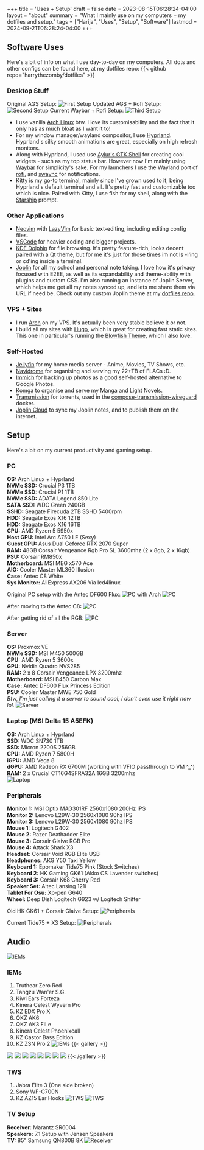 +++
title = 'Uses + Setup'
draft = false
date = 2023-08-15T06:28:24-04:00
layout = "about"
summary = "What I mainly use on my computers + my dotfiles and setup."
tags = ["Harija", "Uses", "Setup", "Software"]
lastmod = 2024-09-21T06:28:24-04:00
+++
## Software Uses
Here's a bit of info on what I use day-to-day on my computers.
All dots and other configs can be found here, at my dotfiles repo:
{{< github repo="harrythezomby/dotfiles" >}}

### Desktop Stuff
Original AGS Setup:
![First Setup](/img/uses/agsdesktop.png)
Updated AGS + Rofi Setup:
![Second Setup](/img/uses/newdesktop.png)
Current Waybar + Rofi Setup:
![Third Setup](/img/uses/newdesk.png)
- I use vanilla [Arch Linux](https://archlinux.org/) btw. I love its customisability and the fact that it only has as much bloat as I want it to!
- For my window manager/wayland compositor, I use [Hyprland](https://hyprland.org/). Hyprland's silky smooth animations are great, especially on high refresh monitors.
- Along with Hyprland, I used use [Aylur's GTK Shell](https://github.com/Aylur/ags) for creating cool widgets - such as my top status bar. However now I'm mainly using [Waybar](https://github.com/Alexays/Waybar) for simplicity's sake. For my launchers I use the Wayland port of [rofi](https://github.com/lbonn/rofi), and [swaync](https://github.com/ErikReider/SwayNotificationCenter) for notifications.
- [Kitty](https://sw.kovidgoyal.net/kitty/) is my go-to terminal, mainly since I've grown used to it, being Hyprland's default terminal and all. It's pretty fast and customizable too which is nice. Paired with Kitty, I use fish for my shell, along with the [Starship](https://starship.rs/) prompt.
### Other Applications
- [Neovim](https://neovim.io/) with [LazyVim](https://www.lazyvim.org/) for basic text-editing, including editing config files.
- [VSCode](https://code.visualstudio.com/) for heavier coding and bigger projects.
- [KDE Dolphin](https://wiki.archlinux.org/title/Dolphin) for file browsing. It's pretty feature-rich, looks decent paired with a Qt theme, but for me it's just for those times im not ls -l'ing or cd'ing inside a terminal.
- [Joplin](https://joplinapp.org/) for all my school and personal note taking. I love how it's privacy focused with E2EE, as well as its expandability and theme-ability with plugins and custom CSS. I'm also running an instance of Joplin Server, which helps me get all my notes synced up, and lets me share them via URL if need be. Check out my custom Joplin theme at my [dotfiles repo](https://github.com/harrythezomby/dotfiles).

### VPS + Sites
- I run [Arch](https://archlinux.org/) on my VPS. It's actually been very stable believe it or not.
- I build all my sites with [Hugo](https://gohugo.io/), which is great for creating fast static sites. This one in particular's running the [Blowfish Theme](https://blowfish.page/), which I also love.

### Self-Hosted 
- [Jellyfin](https://jellyfin.org/) for my home media server - Anime, Movies, TV Shows, etc.
- [Navidrome](https://www.navidrome.org/) for organising and serving my 22+TB of FLACs :D.
- [Immich](https://immich.app/) for backing up photos as a good self-hosted alternative to Google Photos.
- [Komga](https://komga.org/) to organise and serve my Manga and Light Novels.
- [Transmission](https://transmissionbt.com/) for torrents, used in the [compose-transmission-wireguard](https://github.com/sebdanielsson/compose-transmission-wireguard) docker.
- [Joplin Cloud](https://github.com/laurent22/joplin/blob/dev/packages/server/README.md) to sync my Joplin notes, and to publish them on the internet.

## Setup
Here's a bit on my current productivity and gaming setup.
### PC
**OS:** Arch Linux + Hyprland  
**NVMe SSD:** Crucial P3 1TB  
**NVMe SSD:** Crucial P1 1TB  
**NVMe SSD:** ADATA Legend 850 Lite  
**SATA SSD:** WDC Green 240GB  
**SSHD:** Seagate Firecuda 2TB SSHD 5400rpm  
**HDD:** Seagate Exos X16 12TB  
**HDD:** Seagate Exos X16 16TB  
**CPU:** AMD Ryzen 5 5950x  
**Host GPU:** Intel Arc A750 LE (Sexy)  
**Guest GPU:** Asus Dual Geforce RTX 2070 Super  
**RAM:** 48GB Corsair Vengeance Rgb Pro SL 3600mhz (2 x 8gb, 2 x 16gb)
**PSU:** Corsair RM850x  
**Motherboard:** MSI MEG x570 Ace  
**AIO:** Cooler Master ML360 Illusion  
**Case:** Antec C8 White  
**Sys Monitor:** AliExpress AX206 Via lcd4linux  

Original PC setup with the Antec DF600 Flux:
![PC with Arch](/img/pc/newsetup.png)
![PC](/img/pc/pca.png)

After moving to the Antec C8:
![PC](/img/c8/complete.jpg)

After getting rid of all the RGB:
![PC](/img/c8/dergb.jpg)

### Server
**OS:** Proxmox VE  
**NVMe SSD:** MSI M450 500GB  
**CPU:** AMD Ryzen 5 3600x  
**GPU:** Nvidia Quadro NVS285  
**RAM:** 2 x 8 Corsair Vengeance LPX 3200mhz  
**Motherboard:** MSI B450 Carbon Max  
**Case:** Antec DF600 Flux Princess Edition  
**PSU:** Cooler Master MWE 750 Gold  
*Btw, I'm just calling it a server to sound cool; I don't even use it right now lol.*
![Server](/img/uses/server.jpg)

### Laptop (MSI Delta 15 A5EFK)
**OS:** Arch Linux + Hyprland  
**SSD:** WDC SN730 1TB  
**SSD:** Micron 2200S 256GB  
**CPU:** AMD Ryzen 7 5800H  
**iGPU:** AMD Vega 8  
**dGPU:** AMD Radeon RX 6700M (working with VFIO passthrough to VM ^_^)  
**RAM:** 2 x Crucial CT16G4SFRA32A 16GB 3200mhz  
![Laptop](/img/uses/laptop.jpg)

### Peripherals
**Monitor 1:** MSI Optix MAG301RF 2560x1080 200Hz IPS  
**Monitor 2:** Lenovo L29W-30 2560x1080 90hz IPS  
**Monitor 3:** Lenovo L29W-30 2560x1080 90hz IPS  
**Mouse 1:** Logitech G402  
**Mouse 2:** Razer Deathadder Elite  
**Mouse 3:** Corsair Glaive RGB Pro  
**Mouse 4:** Attack Shark X3    
**Headset:** Corsair Void RGB Elite USB  
**Headphones:** AKG Y50 Taxi Yellow  
**Keyboard 1:** Epomaker Tide75 Pink (Stock Switches)  
**Keyboard 2:** HK Gaming GK61 (Akko CS Lavender switches)  
**Keyboard 3:** Corsair K68 Cherry Red  
**Speaker Set:** Altec Lansing 121i  
**Tablet For Osu:** Xp-pen G640  
**Wheel:** Deep Dish Logitech G923 w/ Logitech Shifter  


Old HK GK61 + Corsair Glaive Setup:
![Peripherals](/img/uses/peri.jpg)

Current Tide75 + X3 Setup:
![Peripherals](/img/uses/tide75x3.png)

## Audio
![IEMs](/img/uses/iems1.jpg)
### IEMs
1. Truthear Zero Red
2. Tangzu Wan'er S.G.
3. Kiwi Ears Forteza
4. Kinera Celest Wyvern Pro
5. KZ EDX Pro X
6. QKZ AK6
7. QKZ AK3 FiLe
8. Kinera Celest Phoenixcall
9. KZ Castor Bass Edition
10. KZ ZSN Pro 2
![IEMs](/img/uses/iems2.jpg)
{{< gallery >}}
  <img src="/img/uses/zerored.jpg" class="grid-w33" />
  <img src="/img/uses/waner.jpg" class="grid-w33" />
  <img src="/img/uses/forteza.jpg" class="grid-w33" />
  <img src="/img/uses/wyvernpro.jpg" class="grid-w33" />
  <img src="/img/uses/edxprox.jpg" class="grid-w33" />
  <img src="/img/uses/phoenixcall.jpg" class="grid-w33" />
  <img src="/img/uses/castorbass.jpg" class="grid-w33" />
  <img src="/img/uses/zsnpro2.jpg" class="grid-w33" />
{{< /gallery >}}

### TWS
1. Jabra Elite 3 (One side broken) 
2. Sony WF-C700N
3. KZ AZ15 Ear Hooks
![TWS](/img/uses/iems3.jpg)
![TWS](/img/uses/az15.jpg)

### TV Setup
**Receiver:** Marantz SR6004  
**Speakers:** 7.1 Setup with Jensen Speakers  
**TV:** 85" Samsung QN800B 8K
![Receiver](/img/uses/receiver.jpg)
